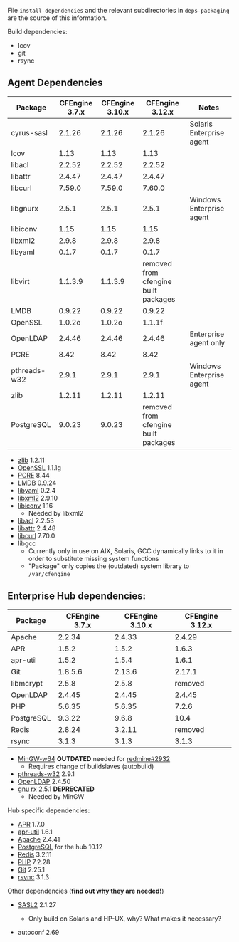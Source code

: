 File `install-dependencies` and the relevant subdirectories
in `deps-packaging` are the source of this information.


Build dependencies:

* lcov
* git
* rsync

## Agent Dependencies

| Package      | CFEngine 3.7.x | CFEngine 3.10.x |                      CFEngine 3.12.x | Notes                    |
| ------------ | -------------- | --------------- | ------------------------------------ | ------------------------ |
| cyrus-sasl   |         2.1.26 |          2.1.26 |                               2.1.26 | Solaris Enterprise agent |
| lcov         |           1.13 |            1.13 |                                 1.13 |                          |
| libacl       |         2.2.52 |          2.2.52 |                               2.2.52 |                          |
| libattr      |         2.4.47 |          2.4.47 |                               2.4.47 |                          |
| libcurl      |         7.59.0 |          7.59.0 |                               7.60.0 |                          |
| libgnurx     |          2.5.1 |           2.5.1 |                                2.5.1 | Windows Enterprise agent |
| libiconv     |           1.15 |            1.15 |                                 1.15 |                          |
| libxml2      |          2.9.8 |           2.9.8 |                                2.9.8 |                          |
| libyaml      |          0.1.7 |           0.1.7 |                                0.1.7 |                          |
| libvirt      |        1.1.3.9 |         1.1.3.9 | removed from cfengine built packages |                          |
| LMDB         |         0.9.22 |          0.9.22 |                               0.9.22 |                          |
| OpenSSL      |         1.0.2o |          1.0.2o |                               1.1.1f |                          |
| OpenLDAP     |         2.4.46 |          2.4.46 |                               2.4.46 | Enterprise agent only    |
| PCRE         |           8.42 |            8.42 |                                 8.42 |                          |
| pthreads-w32 |          2.9.1 |           2.9.1 |                                2.9.1 | Windows Enterprise agent |
| zlib         |         1.2.11 |          1.2.11 |                               1.2.11 |                          |
| PostgreSQL   |         9.0.23 |          9.0.23 | removed from cfengine built packages |                          |

* [zlib](http://www.zlib.net/) 1.2.11
* [OpenSSL](http://openssl.org/) 1.1.1g
* [PCRE](http://ftp.csx.cam.ac.uk/pub/software/programming/pcre/) 8.44
* [LMDB](https://github.com/LMDB/lmdb/) 0.9.24
* [libyaml](http://pyyaml.org/wiki/LibYAML) 0.2.4
* [libxml2](http://xmlsoft.org/sources/) 2.9.10
* [libiconv](http://ftp.gnu.org/gnu/libiconv/) 1.16
  * Needed by libxml2
* [libacl](http://download.savannah.gnu.org/releases/acl/) 2.2.53
* [libattr](http://download.savannah.gnu.org/releases/attr/) 2.4.48
* [libcurl](http://curl.haxx.se/download.html) 7.70.0
* libgcc
  * Currently only in use on AIX, Solaris, GCC dynamically links to it in order
    to substitute missing system functions
  * "Package" only copies the (outdated) system library to `/var/cfengine`

## Enterprise Hub dependencies:


| Package    | CFEngine 3.7.x | CFEngine 3.10.x | CFEngine 3.12.x |
| ---------- | -------------- | --------------- | --------------- |
| Apache     |         2.2.34 |          2.4.33 |          2.4.29 |
| APR        |          1.5.2 |           1.5.2 |           1.6.3 |
| apr-util   |          1.5.2 |           1.5.4 |           1.6.1 |
| Git        |        1.8.5.6 |          2.13.6 |          2.17.1 |
| libmcrypt  |          2.5.8 |           2.5.8 |         removed |
| OpenLDAP   |         2.4.45 |          2.4.45 |          2.4.45 |
| PHP        |         5.6.35 |          5.6.35 |           7.2.6 |
| PostgreSQL |         9.3.22 |           9.6.8 |            10.4 |
| Redis      |         2.8.24 |          3.2.11 |         removed |
| rsync      |          3.1.3 |           3.1.3 |           3.1.3 |


* [MinGW-w64](http://sourceforge.net/projects/mingw-w64/) **OUTDATED** needed
  for [redmine#2932](https://dev.cfengine.com/issues/2932)
  * Requires change of buildslaves (autobuild)
* [pthreads-w32](ftp://sourceware.org/pub/pthreads-win32/) 2.9.1
* [OpenLDAP](http://www.openldap.org/software/download/OpenLDAP/openldap-release/) 2.4.50
* [gnu rx](http://www.gnu.org/software/rx/rx.html) 2.5.1 **DEPRECATED**
  * Needed by MinGW

Hub specific dependencies:

* [APR](https://apr.apache.org/) 1.7.0
* [apr-util](https://apr.apache.org/) 1.6.1
* [Apache](http://httpd.apache.org/) 2.4.41
* [PostgreSQL](http://www.postgresql.org/) for the hub 10.12
* [Redis](http://redis.io/) 3.2.11
* [PHP](http://php.net/) 7.2.28
* [Git](https://www.kernel.org/pub/software/scm/git/) 2.25.1
* [rsync](https://download.samba.org/pub/rsync/) 3.1.3

Other dependencies (**find out why they are needed!**)

* [SASL2](https://cyrusimap.org/mediawiki/index.php/Downloads) 2.1.27
  * Only build on Solaris and HP-UX, why? What makes it necessary?

* autoconf 2.69
